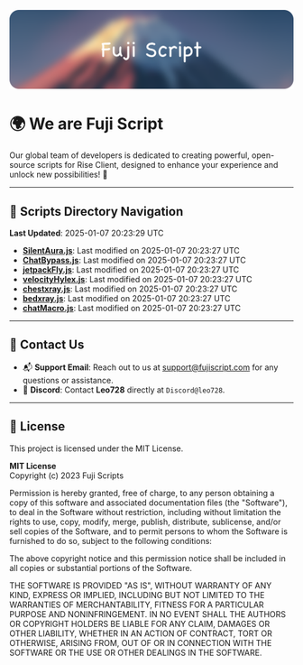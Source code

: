 ![Banner](.github/b.webp)

# 🌍 **We are Fuji Script**

Our global team of developers is dedicated to creating powerful, open-source scripts for Rise Client, designed to enhance your experience and unlock new possibilities! 🌟

---
<!-- SCRIPTS_NAVIGATION_START -->
## 📂 **Scripts Directory Navigation**

**Last Updated**: 2025-01-07 20:23:29 UTC

- **[SilentAura.js](scripts/SilentAura.js)**: Last modified on 2025-01-07 20:23:27 UTC
- **[ChatBypass.js](scripts/ChatBypass.js)**: Last modified on 2025-01-07 20:23:27 UTC
- **[jetpackFly.js](scripts/jetpackFly.js)**: Last modified on 2025-01-07 20:23:27 UTC
- **[velocityHylex.js](scripts/velocityHylex.js)**: Last modified on 2025-01-07 20:23:27 UTC
- **[chestxray.js](scripts/chestxray.js)**: Last modified on 2025-01-07 20:23:27 UTC
- **[bedxray.js](scripts/bedxray.js)**: Last modified on 2025-01-07 20:23:27 UTC
- **[chatMacro.js](scripts/chatMacro.js)**: Last modified on 2025-01-07 20:23:27 UTC

<!-- SCRIPTS_NAVIGATION_END -->

---

## 💬 **Contact Us**  
- 📬 **Support Email**: Reach out to us at [support@fujiscript.com](mailto:support@fujiscript.com) for any questions or assistance.  
- 💬 **Discord**: Contact **Leo728** directly at `Discord@leo728`.

---

## 📜 **License**

This project is licensed under the MIT License.  

**MIT License**  
Copyright (c) 2023 Fuji Scripts  

Permission is hereby granted, free of charge, to any person obtaining a copy of this software and associated documentation files (the "Software"), to deal in the Software without restriction, including without limitation the rights to use, copy, modify, merge, publish, distribute, sublicense, and/or sell copies of the Software, and to permit persons to whom the Software is furnished to do so, subject to the following conditions:  

The above copyright notice and this permission notice shall be included in all copies or substantial portions of the Software.  

THE SOFTWARE IS PROVIDED "AS IS", WITHOUT WARRANTY OF ANY KIND, EXPRESS OR IMPLIED, INCLUDING BUT NOT LIMITED TO THE WARRANTIES OF MERCHANTABILITY, FITNESS FOR A PARTICULAR PURPOSE AND NONINFRINGEMENT. IN NO EVENT SHALL THE AUTHORS OR COPYRIGHT HOLDERS BE LIABLE FOR ANY CLAIM, DAMAGES OR OTHER LIABILITY, WHETHER IN AN ACTION OF CONTRACT, TORT OR OTHERWISE, ARISING FROM, OUT OF OR IN CONNECTION WITH THE SOFTWARE OR THE USE OR OTHER DEALINGS IN THE SOFTWARE.  
